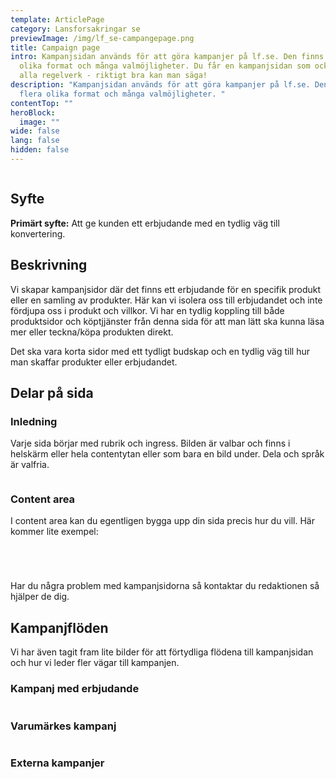 ```yaml
---
template: ArticlePage
category: Lansforsakringar se
previewImage: /img/lf_se-campangepage.png
title: Campaign page
intro: Kampanjsidan används för att göra kampanjer på lf.se. Den finns i flera
  olika format och många valmöjligheter. Du får en kampanjsidan som också följer
  alla regelverk - riktigt bra kan man säga!
description: "Kampanjsidan används för att göra kampanjer på lf.se. Den finns i
  flera olika format och många valmöjligheter. "
contentTop: ""
heroBlock:
  image: ""
wide: false
lang: false
hidden: false
---
```

<figure class="Image Image__default Image__wide"><img src="/img/olika-kampanjsidor.png" srcset="/img/olika-kampanjsidor.png 2x" alt=""><figcaption><div class="Image__caption"></div></figcaption></figure>

## Syfte[](https://lf-digitala-kanaler.github.io/patterns/lansforsakringar-se/product-page#syfte)

**Primärt syfte:** Att ge kunden ett erbjudande med en tydlig väg till konvertering.

## Beskrivning

Vi skapar kampanjsidor där det finns ett erbjudande för en specifik produkt eller en samling av produkter. Här kan vi isolera oss till erbjudandet och inte fördjupa oss i produkt och villkor. Vi har en tydlig koppling till både produktsidor och köptjjänster från denna sida för att man lätt ska kunna läsa mer eller teckna/köpa produkten direkt.

Det ska vara korta sidor med ett tydligt budskap och en tydlig väg till hur man skaffar produkter eller erbjudandet.

## Delar på sida[](https://lf-digitala-kanaler.github.io/patterns/lansforsakringar-se/product-page#delar-p%C3%A5-sida)

### Inledning

Varje sida börjar med rubrik och ingress. Bilden är valbar och finns i helskärm eller hela contentytan eller som bara en bild under. Dela och språk är valfria.

<figure class="Image Image__default "><img src="" srcset=" 2x" alt=""><figcaption><div class="Image__caption"></div></figcaption></figure>

### Content area

I content area kan du egentligen bygga upp din sida precis hur du vill. Här kommer lite exempel:

<figure class="Image Image__default "><img src="/img/delar-på-sidan-1.jpg" srcset="/img/delar-på-sidan-1.jpg 2x" alt=""><figcaption><div class="Image__caption"></div></figcaption></figure>

<figure class="Image Image__default "><img src="/img/delar-på-sidan-2.jpg" srcset="/img/delar-på-sidan-2.jpg 2x" alt=""><figcaption><div class="Image__caption"></div></figcaption></figure>

<figure class="Image Image__default "><img src="/img/delar-på-sidan-3.jpg" srcset="/img/delar-på-sidan-3.jpg 2x" alt=""><figcaption><div class="Image__caption"></div></figcaption></figure>

<figure class="Image Image__default "><img src="/img/delar-på-sidan-4.jpg" srcset="/img/delar-på-sidan-4.jpg 2x" alt=""><figcaption><div class="Image__caption"></div></figcaption></figure>

Har du några problem med kampanjsidorna så kontaktar du redaktionen så hjälper de dig.

## Kampanjflöden

Vi har även tagit fram lite bilder för att förtydliga flödena till kampanjsidan och hur vi leder fler vägar till kampanjen.

### Kampanj med erbjudande

<figure class="Image Image__default "><img src="/img/kampanjflöde-erbjudande-01.jpg" srcset="/img/kampanjflöde-erbjudande-01.jpg 2x" alt=""><figcaption><div class="Image__caption"></div></figcaption></figure>

### Varumärkes kampanj

<figure class="Image Image__default "><img src="/img/kampanjflöde-varumärkesbyggande-01.jpg" srcset="/img/kampanjflöde-varumärkesbyggande-01.jpg 2x" alt=""><figcaption><div class="Image__caption"></div></figcaption></figure>

### Externa kampanjer

<figure class="Image Image__default "><img src="/img/kampanjflöde-extern-site.jpg" srcset="/img/kampanjflöde-extern-site.jpg 2x" alt=""><figcaption><div class="Image__caption"></div></figcaption></figure>